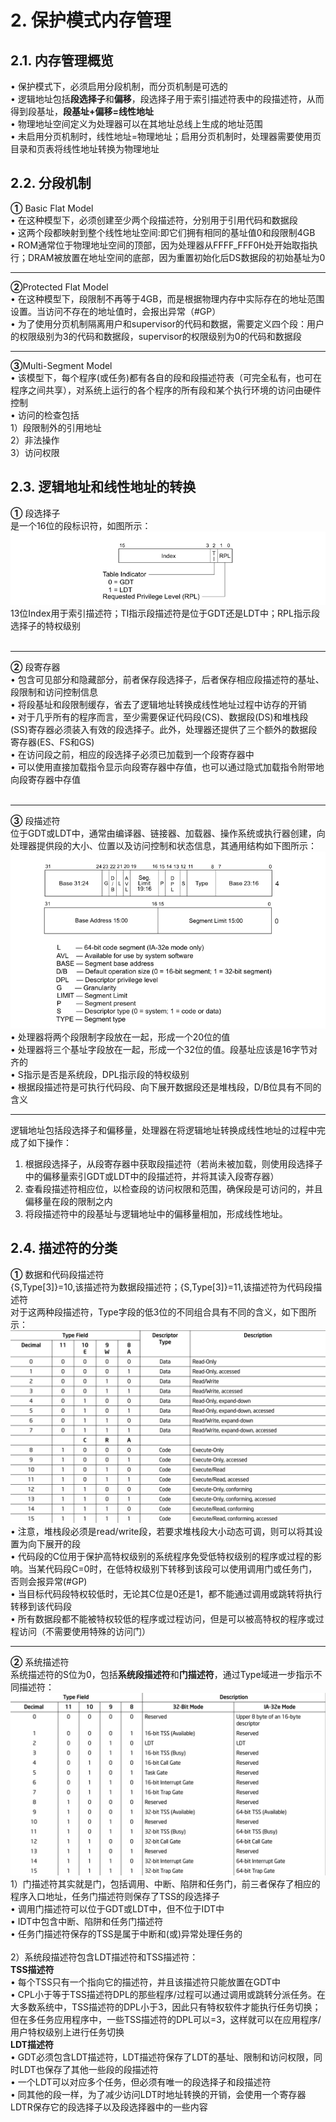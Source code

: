 # 2. 保护模式内存管理
## 2.1. 内存管理概览
• 保护模式下，必须启用分段机制，而分页机制是可选的<br>
• 逻辑地址包括**段选择子**和**偏移**，段选择子用于索引描述符表中的段描述符，从而得到段基址，**段基址+偏移=线性地址**<br>
• 物理地址空间定义为处理器可以在其地址总线上生成的地址范围<br>
• 未启用分页机制时，线性地址=物理地址；启用分页机制时，处理器需要使用页目录和页表将线性地址转换为物理地址
## 2.2. 分段机制
**①** Basic Flat Model<br> 
• 在这种模型下，必须创建至少两个段描述符，分别用于引用代码和数据段<br>
• 这两个段都映射到整个线性地址空间:即它们拥有相同的基址值0和段限制4GB<br>
• ROM通常位于物理地址空间的顶部，因为处理器从FFFF_FFF0H处开始取指执行；DRAM被放置在地址空间的底部，因为重置初始化后DS数据段的初始基址为0
***
**②**Protected Flat Model<br>
• 在这种模型下，段限制不再等于4GB，而是根据物理内存中实际存在的地址范围设置。当访问不存在的地址值时，会报出异常（#GP）<br>
• 为了使用分页机制隔离用户和supervisor的代码和数据，需要定义四个段：用户的权限级别为3的代码和数据段，supervisor的权限级别为0的代码和数据段<br>
***
**③**Multi-Segment Model<br>
• 该模型下，每个程序(或任务)都有各自的段和段描述符表（可完全私有，也可在程序之间共享），对系统上运行的各个程序的所有段和某个执行环境的访问由硬件控制<br>
• 访问的检查包括<br>
1）段限制外的引用地址<br>
2）非法操作<br>
3）访问权限
## 2.3. 逻辑地址和线性地址的转换
**①** 段选择子<br>
是一个16位的段标识符，如图所示：<br>
![段选择子](./images/1.png  "段选择子")<br>
13位Index用于索引描述符；TI指示段描述符是位于GDT还是LDT中；RPL指示段选择子的特权级别<br><br>
***
**②** 段寄存器<br>
• 包含可见部分和隐藏部分，前者保存段选择子，后者保存相应段描述符的基址、段限制和访问控制信息<br>
• 将段基址和段限制缓存，省去了逻辑地址转换成线性地址过程中访存的开销<br>
• 对于几乎所有的程序而言，至少需要保证代码段(CS)、数据段(DS)和堆栈段(SS)寄存器必须装入有效的段选择子。此外，处理器还提供了三个额外的数据段寄存器(ES、FS和GS)<br>
• 在访问段之前，相应的段选择子必须已加载到一个段寄存器中<br>
• 可以使用直接加载指令显示向段寄存器中存值，也可以通过隐式加载指令附带地向段寄存器中存值<br><br>
***
**③** 段描述符<br>
位于GDT或LDT中，通常由编译器、链接器、加载器、操作系统或执行器创建，向处理器提供段的大小、位置以及访问控制和状态信息，其通用结构如下图所示：<br>
![段描述符](./images/2.png  "段描述符")<br>
• 处理器将两个段限制字段放在一起，形成一个20位的值<br>
• 处理器将三个基址字段放在一起，形成一个32位的值。段基址应该是16字节对齐的<br>
• S指示是否是系统段，DPL指示段的特权级别<br>
• 根据段描述符是可执行代码段、向下展开数据段还是堆栈段，D/B位具有不同的含义<br>
***
逻辑地址包括段选择子和偏移量，处理器在将逻辑地址转换成线性地址的过程中完成了如下操作：<br>
1. 根据段选择子，从段寄存器中获取段描述符（若尚未被加载，则使用段选择子中的偏移量索引GDT或LDT中的段描述符，并将其读入段寄存器）
2. 查看段描述符相应位，以检查段的访问权限和范围，确保段是可访问的，并且偏移量在段的限制之内
3. 将段描述符中的段基址与逻辑地址中的偏移量相加，形成线性地址。
## 2.4. 描述符的分类
**①** 数据和代码段描述符<br>
{S,Type[3]}=10,该描述符为数据段描述符；{S,Type[3]}=11,该描述符为代码段描述符<br>
对于这两种段描述符，Type字段的低3位的不同组合具有不同的含义，如下图所示：<br>
![Type字段含义](./images/3.png  "Type字段含义")<br>
• 注意，堆栈段必须是read/write段，若要求堆栈段大小动态可调，则可以将其设置为向下展开的段<br>
• 代码段的C位用于保护高特权级别的系统程序免受低特权级别的程序或过程的影响。当某代码段C=0时，在低特权级别下转移到该段可以使用调用门或任务门，否则会报异常(#GP)<br>
• 当目标代码段特权较低时，无论其C位是0还是1，都不能通过调用或跳转将执行转移到该代码段<br>
• 所有数据段都不能被特权较低的程序或过程访问，但是可以被高特权的程序或过程访问（不需要使用特殊的访问门）
***
**②** 系统描述符<br>
系统描述符的S位为0，包括**系统段描述符**和**门描述符**，通过Type域进一步指示不同描述符：
![Type字段含义](./images/4.png  "Type字段含义")<br>
1）门描述符其实就是门，包括调用、中断、陷阱和任务门，前三者保存了相应的程序入口地址，任务门描述符则保存了TSS的段选择子<br>
• 调用门描述符可以位于GDT或LDT中，但不位于IDT中<br>
• IDT中包含中断、陷阱和任务门描述符<br>
• 任务门描述符保存的TSS是属于中断和(或)异常处理任务的<br><br>
2）系统段描述符包含LDT描述符和TSS描述符：<br>
**TSS描述符**<br>
• 每个TSS只有一个指向它的描述符，并且该描述符只能放置在GDT中<br>
• CPL小于等于TSS描述符DPL的那些程序/过程可以通过调用或跳转分派任务。在大多数系统中，TSS描述符的DPL小于3，因此只有特权软件才能执行任务切换；但在多任务应用程序中，一些TSS描述符的DPL可以=3，这样就可以在应用程序/用户特权级别上进行任务切换<br>
**LDT描述符**<br>
• GDT必须包含LDT描述符，LDT描述符保存了LDT的基址、限制和访问权限，同时LDT也保存了其他一些段的段描述符<br>
• 一个LDT可以对应多个任务，但必须有唯一的段选择子和段描述符<br>
• 同其他的段一样，为了减少访问LDT时地址转换的开销，会使用一个寄存器LDTR保存它的段选择子以及段选择器中的一些内容  
